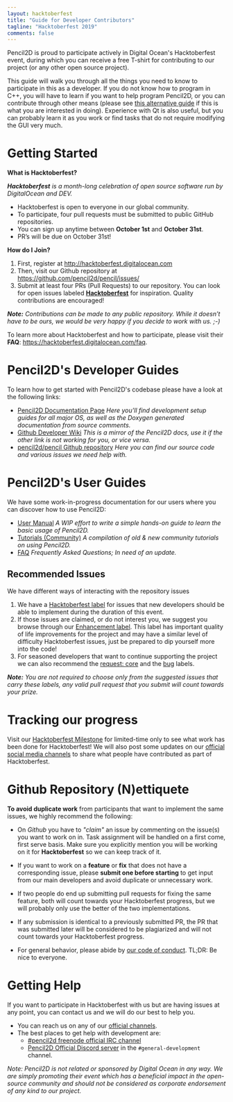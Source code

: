 ```yaml
---
layout: hacktoberfest
title: "Guide for Developer Contributors"
tagline: "Hacktoberfest 2019"
comments: false
---
```


Pencil2D is proud to participate actively in Digital Ocean's Hacktoberfest event, during which you can receive a free T-shirt for contributing to our project (or any other open source project).

This guide will walk you through all the things you need to know to participate in this as a developer. If you do not know how to program in C++, you will have to learn if you want to help program Pencil2D, or you can contribute through other means (please see [this alternative guide](/hacktoberfest/alternative_guide.html) if this is what you are interested in doing). Experience with Qt is also useful, but you can probably learn it as you work or find tasks that do not require modifying the GUI very much.

# Getting Started

**What is Hacktoberfest?**

_**Hacktoberfest** is a month-long celebration of open source software run by DigitalOcean and DEV._
+ Hacktoberfest is open to everyone in our global community.
+ To participate, four pull requests must be submitted to public GitHub repositories.
+ You can sign up anytime between **October 1st** and **October 31st**. 
+ PR’s will be due on October 31st!

**How do I Join?**
1. First, register at http://hacktoberfest.digitalocean.com 
2. Then, visit our Github repository at https://github.com/pencil2d/pencil/issues/
3. Submit at least four PRs (Pull Requests) to our repository. You can look for open issues labeled [**Hacktoberfest**](https://github.com/pencil2d/pencil/issues?q=is%3Aissue+is%3Aopen+label%3Ahacktoberfest) for inspiration. Quality contributions are encouraged!

_**Note:** Contributions can be made to any public repository. While it doesn’t have to be ours, we would be very happy if you decide to work with us. ;-)_

To learn more about Hacktoberfest and how to participate, please visit their **FAQ**: https://hacktoberfest.digitalocean.com/faq.

# Pencil2D's Developer Guides

To learn how to get started with Pencil2D's codebase please have a look at the following links:
+ [Pencil2D Documentation Page](https://www.pencil2d.org/pencil-docs/docs/) _Here you'll find development setup guides for all major OS, as well as the Doxygen generated documentation from source comments._
+ [Github Developer Wiki](https://github.com/pencil2d/pencil/wiki) _This is a mirror of the Pencil2D docs, use it if the other link is not working for you, or vice versa._
+ [pencil2d/pencil Github repository](https://github.com/pencil2d/pencil/) _Here you can find our source code and various issues we need help with._

# Pencil2D's User Guides

We have some work-in-progress documentation for our users where you can discover how to use Pencil2D:
+ [User Manual](https://www.pencil2d.org/doc/user-manual.html) _A WIP effort to write a simple hands-on guide to learn the basic usage of Pencil2D._
+ [Tutorials (Community)](https://www.pencil2d.org/doc/tutorials.html) _A compilation of old & new community tutorials on using Pencil2D._
+ [FAQ](https://www.pencil2d.org/doc/faq.html) _Frequently Asked Questions; In need of an update._

## Recommended Issues

We have different ways of interacting with the repository issues
1. We have a [Hacktoberfest label](https://github.com/pencil2d/pencil/issues?q=is%3Aissue+is%3Aopen+label%3Ahacktoberfest) for issues that new developers should be able to implement during the duration of this event.
2. If those issues are claimed, or do not interest you, we suggest you browse through our [Enhancement label](https://github.com/pencil2d/pencil/labels/enhancement). This label has important quality of life improvements for the project and may have a similar level of difficulty Hacktoberfest issues, just be prepared to dip yourself more into the code! 
3. For seasoned developers that want to continue supporting the project we can also recommend the [request: core](https://github.com/pencil2d/pencil/labels/request%3A%20core) and the [bug](https://github.com/pencil2d/pencil/labels/bug) labels.

_**Note:** You are not required to choose only from the suggested issues that carry these labels, any valid pull request that you submit will count towards your prize._

# Tracking our progress

Visit our [Hacktoberfest Milestone](https://github.com/pencil2d/pencil/milestone/10) for limited-time only to see what work has been done for Hacktoberfest! We will also post some updates on our [official social media channels](/community.html) to share what people have contributed as part of Hacktoberfest.

# Github Repository (N)ettiquete

**To avoid duplicate work** from participants that want to implement the same issues, we highly recommend the following:
+ On _Github_ you have to _"claim"_ an issue by commenting on the issue(s) you want to work on in. Task assignment will be handled on a first come, first serve basis. Make sure you explicitly mention you will be working on it for **Hacktoberfest** so we can keep track of it.

+ If you want to work on a **feature** or **fix** that does not have a corresponding issue, please **submit one before starting** to get input from our main developers and avoid duplicate or unnecessary work.

+ If two people do end up submitting pull requests for fixing the same feature, both will count towards your Hacktoberfest progress, but we will probably only use the better of the two implementations. 

+ If any submission is identical to a previously submitted PR, the PR that was submitted later will be considered to be plagiarized and will not count towards your Hacktoberfest progress.

+ For general behavior, please abide by [our code of conduct](https://github.com/pencil2d/pencil/blob/master/CODE_OF_CONDUCT.md). TL;DR: Be nice to everyone.

# Getting Help

If you want to participate in Hacktoberfest with us but are having issues at any point, you can contact us and we will do our best to help you.

+ You can reach us on any of our [official channels](https://www.pencil2d.org/community/). 
+ The best places to get help with development are:
  + [#pencil2d freenode official IRC channel](https://webchat.freenode.net/?channels=#pencil2d)
  + [Pencil2D Official Discord server](https://discord.gg/8FxdV2g) in the `#general-development` channel.

_Note: Pencil2D is not related or sponsored by Digital Ocean in any way. We are simply promoting their event which has a beneficial impact in the open-source community and should not be considered as corporate endorsement of any kind to our project._
